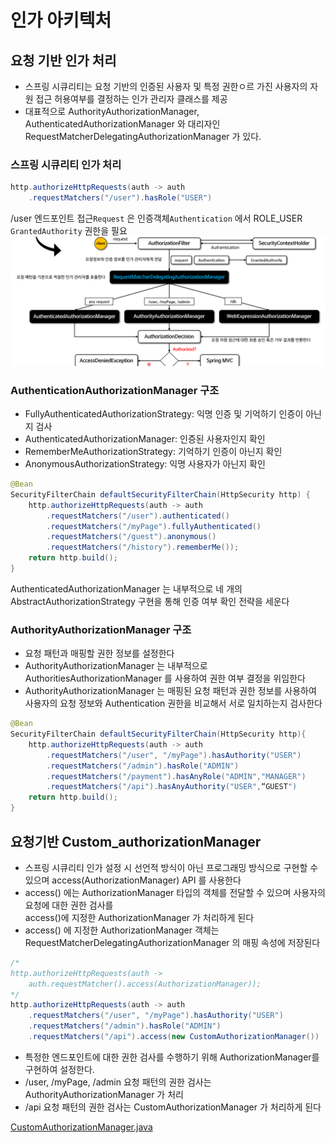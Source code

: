 # 인가 아키텍처

## 요청 기반 인가 처리
- 스프링 시큐리티는 요청 기반의 인증된 사용자 및 특정 권한ㅇ르 가진 사용자의 자원 접근 허용여부를 결정하는 인가 관리자 클래스를 제공
- 대표적으로 AuthorityAuthorizationManager, AuthenticatedAuthorizationManager 와 대리자인    
RequestMatcherDelegatingAuthorizationManager 가 있다.

### 스프링 시큐리티 인가 처리
```java
http.authorizeHttpRequests(auth -> auth
    .requestMatchers("/user").hasRole("USER")
```
/user 엔드포인트 접근```Request``` 은 인증객체```Authentication``` 에서 ROLE_USER ```GrantedAuthority``` 권한을 필요
![img](/img/springSecurity.png)

### AuthenticationAuthorizationManager 구조
- FullyAuthenticatedAuthorizationStrategy: 익명 인증 및 기억하기 인증이 아닌지 검사
- AuthenticatedAuthorizationManager: 인증된 사용자인지 확인
- RememberMeAuthorizationStrategy: 기억하기 인증이 아닌지 확인
- AnonymousAuthorizationStrategy: 익명 사용자가 아닌지 확인   
```java
@Bean
SecurityFilterChain defaultSecurityFilterChain(HttpSecurity http) {
    http.authorizeHttpRequests(auth -> auth
        .requestMatchers("/user").authenticated()
        .requestMatchers("/myPage").fullyAuthenticated()
        .requestMatchers("/guest").anonymous()
        .requestMatchers("/history").rememberMe());
    return http.build();
}
```
AuthenticatedAuthorizationManager 는 내부적으로 네 개의 AbstractAuthorizationStrategy 구현을 통해 인증 여부 확인 전략을 세운다

### AuthorityAuthorizationManager 구조
- 요청 패턴과 매핑할 권한 정보를 설정한다
- AuthorityAuthorizationManager 는 내부적으로 AuthoritiesAuthorizationManager 를 사용하여 권한 여부 결정을 위임한다
- AuthorityAuthorizationManager 는 매핑된 요청 패턴과 권한 정보를 사용하여   
  사용자의 요청 정보와 Authentication 권한을 비교해서 서로 일치하는지 검사한다
```java
@Bean
SecurityFilterChain defaultSecurityFilterChain(HttpSecurity http){
    http.authorizeHttpRequests(auth -> auth
        .requestMatchers("/user", "/myPage").hasAuthority("USER")
        .requestMatchers("/admin").hasRole("ADMIN")
        .requestMatchers("/payment").hasAnyRole("ADMIN","MANAGER")
        .requestMatchers("/api").hasAnyAuthority("USER",“GUEST")
    return http.build();
}
```
## 요청기반 Custom_authorizationManager

- 스프링 시큐리티 인가 설정 시 선언적 방식이 아닌 프로그래밍 방식으로 구현할 수 있으며 access(AuthorizationManager) API 를 사용한다
- access() 에는 AuthorizationManager<RequestAuthorizationContext> 타입의 객체를 전달할 수 있으며 사용자의 요청에 대한 권한 검사를    
access()에 지정한 AuthorizationManager 가 처리하게 된다
- access() 에 지정한 AuthorizationManager 객체는 RequestMatcherDelegatingAuthorizationManager 의 매핑 속성에 저장된다

```java
/*
http.authorizeHttpRequests(auth ->
    auth.requestMatcher().access(AuthorizationManager));
*/
http.authorizeHttpRequests(auth -> auth
    .requestMatchers("/user", "/myPage").hasAuthority("USER")
    .requestMatchers("/admin").hasRole("ADMIN")
    .requestMatchers("/api").access(new CustomAuthorizationManager())
```
- 특정한 엔드포인트에 대한 권한 검사를 수행하기 위해 AuthorizationManager를 구현하여 설정한다.
- /user, /myPage, /admin 요청 패턴의 권한 검사는 AuthorityAuthorizationManager 가 처리
- /api 요청 패턴의 권한 검사는 CustomAuthorizationManager 가 처리하게 된다   

[CustomAuthorizationManager.java](/src/main/java/com/spring/security/CustomAuthorizationManager.java)

